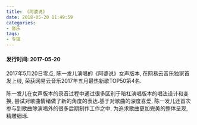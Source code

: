 ```yaml
---
title: 《阿婆说》
date: 2018-05-20 11:49:59
categories:
- 音乐
tags:
- 专辑
---
```


#### 发行时间: 2017-05-20

<p>2017年5月20日零点, 陈一发儿演唱的《阿婆说》女声版本, 在网易云音乐独家首发上线, 荣获网易云音乐2017年五月最热新歌TOP50第4名.</p>

<p>陈一发儿在女声版本的录音过程中通过很多区别于暗杠演唱版本的唱法设计和变换, 尝试对歌曲情绪做了新的角度的表达.基于对歌曲的深度喜爱, 陈一发儿还首次参与到歌曲除演唱外的很多后期制作工作之中, 为追求歌曲更加完美的整体呈现, 精雕细琢.</p>

<img src="https://cdn.chenyifaer.com/images/c086dd4814640360bc159278cc388804.jpg" alt=""/>
